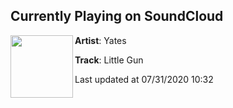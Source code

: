 ## Currently Playing on SoundCloud

[<img align="left" width="100" src="https://i1.sndcdn.com/artworks-RoCm05DTshtd4ct0-eya4zw-t50x50.jpg">](https://soundcloud.com/yatesmusics/little-gun)

**Artist**: Yates 

**Track**: Little Gun

Last updated at 07/31/2020 10:32
